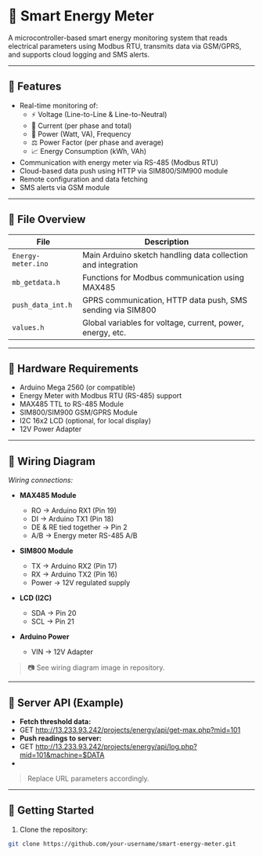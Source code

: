 # 🔌 Smart Energy Meter

A microcontroller-based smart energy monitoring system that reads electrical parameters using Modbus RTU, transmits data via GSM/GPRS, and supports cloud logging and SMS alerts.

---

## 📌 Features

- Real-time monitoring of:
  - ⚡ Voltage (Line-to-Line & Line-to-Neutral)
  - 🔌 Current (per phase and total)
  - 🔋 Power (Watt, VA), Frequency
  - ⚖️ Power Factor (per phase and average)
  - 📈 Energy Consumption (kWh, VAh)
- Communication with energy meter via RS-485 (Modbus RTU)
- Cloud-based data push using HTTP via SIM800/SIM900 module
- Remote configuration and data fetching
- SMS alerts via GSM module

---

## 📁 File Overview

| File             | Description                                                   |
|------------------|---------------------------------------------------------------|
| `Energy-meter.ino`   | Main Arduino sketch handling data collection and integration |
| `mb_getdata.h`       | Functions for Modbus communication using MAX485            |
| `push_data_int.h`    | GPRS communication, HTTP data push, SMS sending via SIM800 |
| `values.h`           | Global variables for voltage, current, power, energy, etc.  |

---

## 🔧 Hardware Requirements

- Arduino Mega 2560 (or compatible)
- Energy Meter with Modbus RTU (RS-485) support
- MAX485 TTL to RS-485 Module
- SIM800/SIM900 GSM/GPRS Module
- I2C 16x2 LCD (optional, for local display)
- 12V Power Adapter

---

## 🔌 Wiring Diagram

_Wiring connections:_
- **MAX485 Module**
  - RO → Arduino RX1 (Pin 19)
  - DI → Arduino TX1 (Pin 18)
  - DE & RE tied together → Pin 2
  - A/B → Energy meter RS-485 A/B

- **SIM800 Module**
  - TX → Arduino RX2 (Pin 17)
  - RX → Arduino TX2 (Pin 16)
  - Power → 12V regulated supply

- **LCD (I2C)**
  - SDA → Pin 20
  - SCL → Pin 21

- **Arduino Power**
  - VIN → 12V Adapter

> 📷 See wiring diagram image in repository.

---

## 📡 Server API (Example)

- **Fetch threshold data:**
- GET http://13.233.93.242/projects/energy/api/get-max.php?mid=101
- **Push readings to server:**
- GET http://13.233.93.242/projects/energy/api/log.php?mid=101&machine=$DATA
- 
> Replace URL parameters accordingly.

---

## 🚀 Getting Started

1. Clone the repository:
 ```bash
 git clone https://github.com/your-username/smart-energy-meter.git

